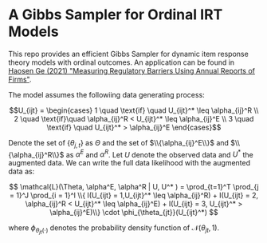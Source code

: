 # A Gibbs Sampler for Ordinal IRT Models

This repo provides an efficient Gibbs Sampler for dynamic item response theory models with ordinal outcomes. An application can be found in 
[Haosen Ge (2021) "Measuring Regulatory Barriers Using Annual Reports of Firms"](https://www.haosenge.net/_files/ugd/557840_20bf6709b255488d8466ae0d59c47716.pdf).

The model assumes the followiing data generating process:

$$U_{ijt} = \begin{cases}
		1 \quad \text{if} \quad U_{ijt}^* \leq \alpha_{ij}^R \\
		2  \quad \text{if}\quad  \alpha_{ij}^R  < U_{ijt}^* \leq  \alpha_{ij}^E \\
		3  \quad \text{if} \quad  U_{ijt}^* > \alpha_{ij}^E
	\end{cases}$$
  
Denote the set of $\{\theta_{j,t}\}$ as 
$\Theta$ 
and the set of 
$\\{\alpha_{ij}^E\\}$ 
and 
$\\{\alpha_{ij}^R\\}$ 
as 
$\alpha^E$ 
and 
$\alpha^R$. 
Let 
$U$ 
denote the observed data and 
$U^*$ 
the augmented data. We can write the full data likelihood with the augmented data as:

$$
		\mathcal{L}(\Theta, \alpha^E, \alpha^R | U, U^* ) = 
    \prod_{t=1}^T \prod_{j = 1}^J \prod_{i = 1}^I 
    \\{ I(U_{ijt} = 1,U_{ijt}^* \leq \alpha_{ij}^R) + 
    I(U_{ijt} = 2,  \alpha_{ij}^R  < U_{ijt}^* \leq  \alpha_{ij}^E) + 
    I(U_{ijt} = 3, U_{ijt}^* > \alpha_{ij}^E)\\} \cdot \phi_{\theta_{jt}}(U_{ijt}^*)
$$

where 
$\phi_{\theta_{jt}(\cdot)}$ denotes the probability density function of $\mathcal{N}(\theta_{jt}, 1)$.

